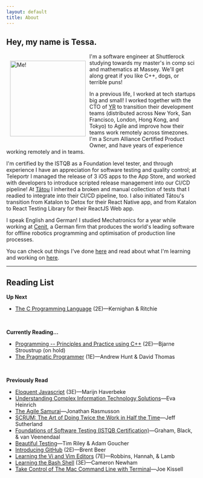 ```yaml
---
layout: default
title: About
---
```

## Hey, my name is Tessa.

<img alt="Me!" src="/assets/profile-photo.png" width="200" style="float:left;vertical-align:middle;margin:20px 10px"/> I'm a software engineer at Shuttlerock studying towards my master's in comp sci and mathematics at Massey. We'll get along great if you like C++, dogs, or terrible puns!

In a previous life, I worked at tech startups big and small! I worked together with the CTO of [YR](https://thisisyr.com) to transition their development teams (distributed across New York, San Francisco, London, Hong Kong, and Tokyo) to Agile and improve how their teams work remotely across timezones. I'm a Scrum Alliance Certified Product Owner, and have years of experience working remotely and in teams.

I'm certified by the ISTQB as a Foundation level tester, and through experience I have an appreciation for software testing and quality control; at Teleportr I managed the release of 3 iOS apps to the App Store, and worked with developers to introduce scripted release management into our CI/CD pipeline! At [Tātou](https://tatou.app) I inherited a broken and manual collection of tests that I readied to integrate into their CI/CD pipeline, too. I also initiated Tātou's transition from Katalon to Detox for their React Native app, and from Katalon to React Testing Library for their ReactJS Web app.

I speak English and German! I studied Mechatronics for a year while working at [Cenit](https://cenit.com), a German firm that produces the world's leading software for offline robotics programming and optimisation of production line processes.

You can check out things I've done [here](/projects/) and read about what I'm learning and working on [here](/blog/).

---

## Reading List

**Up Next**
- [The C Programming Language](https://amzn.to/3lRMrCd) (2E)—Kernighan & Ritchie
<br>

**Currently Reading...**
- [Programming -- Principles and Practice using C++](https://amzn.to/38ZTXGt) (2E)—Bjarne Stroustrup (on hold)
- [The Pragmatic Programmer](https://amzn.to/3yJDIaJ) (1E)—Andrew Hunt & David Thomas
<br>

**Previously Read**
- [Eloquent Javascript](https://amzn.to/2LMjeuY) (3E)—Marijn Haverbeke
- [Understanding Complex Information Technology Solutions](https://amzn.to/35TBb1s)—Eva Heinrich
- [The Agile Samurai](https://amzn.to/3bVOwdE)—Jonathan Rasmusson
- [SCRUM: The Art of Doing Twice the Work in Half the Time](https://amzn.to/3oZDSGn)—Jeff Sutherland
- [Foundations of Software Testing (ISTQB Certification)](https://amzn.to/3iw9MrI)—Graham, Black, & van Veenendaal
- [Beautiful Testing](https://amzn.to/3oZgNDP)—Tim Riley & Adam Goucher
- [Introducing GitHub](https://amzn.to/2M6sYA9) (2E)—Brent Beer
- [Learning the Vi and Vim Editors](https://amzn.to/3nUVqC1/) (7E)—Robbins, Hannah, & Lamb
- [Learning the Bash Shell](https://amzn.to/3o0S1BG) (3E)—Cameron Newham
- [Take Control of The Mac Command Line with Terminal](https://amzn.to/3iuY40w)—Joe Kissell

